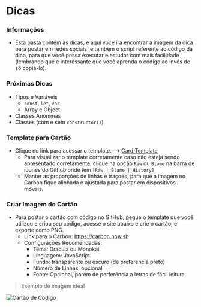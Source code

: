 # Dicas

### Informações

- Esta pasta contém as dicas, e aqui você irá encontrar a imagem da dica para postar em redes sociais¹ e também o script referente ao código da dica, para que você possa executar e estudar com mais facilidade (lembrando que é interessante que você aprenda o código ao invés de só copiá-lo).

### Próximas Dicas

- Tipos e Variáveis
    - `const`, `let`, `var`
    - Array e Object
- Classes Anônimas
- Classes (com e sem `constructor()`)

### Template para  Cartão

- Clique no link para acessar o template. --> [Card Template](https://raw.githubusercontent.com/IsacPetinate/dicas-js/master/Dicas/CardTemplate.md)
    - Para visualizar o template corretamente caso não esteja sendo apresentado corretamente, clique na opção `Raw` ou `Blame` na barra de icones do Github onde tem `[Raw | Blame | History]`
    - Manter as proporções de linhas e traçoes, para que a imagem no Carbon fique alinhada e ajustada para postar em dispositivos móveis.

### Criar Imagem do Cartão

- Para postar o cartão com código no GitHub, pegue o template que você utilizou e criou seu código, acesse o site abaixo e crie o cartão, e exporte como PNG.
    - Link para o Carbon: https://carbon.now.sh
    - Configurações Recomendadas:
        - Tema: Dracula ou Monokai
        - Linguagem: JavaScript
        - Fundo: transparente ou escuro (de preferência preto)
        - Número de Linhas: opcional
        - Fonte: Opcional, porém de perferência a letras de fácil leitura

> Exemplo de imagem ideal

![Cartão de Código](https://github.com/IsacPetinate/dicas-js/blob/master/Dicas/DataHoraPtBr/DataHoraPtBr.png)